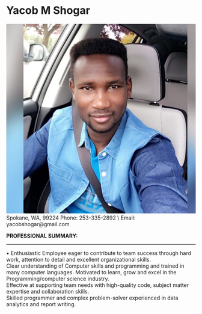 <!DOCTYPE html>
<html>
<head>
<h1>Yacob M Shogar</h1>
<img src ="res.png">
</head>
<body>
 Spokane, WA, 99224
<!-- Tables -->
 Phone:  253-335-2892 \ Email:  yacobshogar@gmail.com 

**PROFESSIONAL SUMMARY:** <hr>
<p>
     •	Enthusiastic Employee eager to contribute to team success through hard work,  attention to detail and excellent organizational skills.<br> Clear understanding of Computer skills and programming and trained in many computer languages. Motivated to learn, grow and excel in the Programming/computer science industry. <br> Effective at supporting team needs with high-quality code, subject matter expertise and collaboration skills.<br> Skilled programmer and complex problem-solver experienced in data analytics and report writing. </p>       

</body>
</htmle>